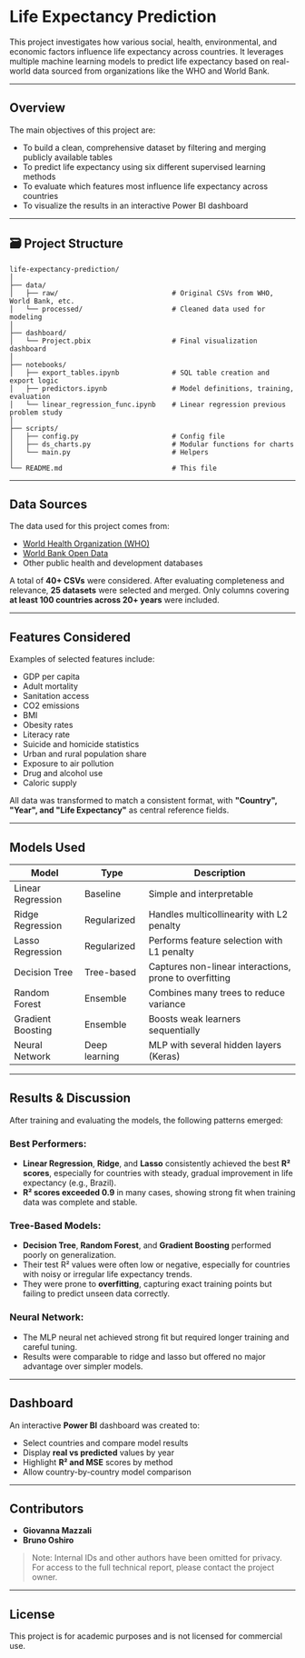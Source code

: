 
# Life Expectancy Prediction

This project investigates how various social, health, environmental, and economic factors influence life expectancy across countries. It leverages multiple machine learning models to predict life expectancy based on real-world data sourced from organizations like the WHO and World Bank.

---

## Overview

The main objectives of this project are:

- To build a clean, comprehensive dataset by filtering and merging publicly available tables  
- To predict life expectancy using six different supervised learning methods  
- To evaluate which features most influence life expectancy across countries  
- To visualize the results in an interactive Power BI dashboard

---

## 🗃️ Project Structure

```
life-expectancy-prediction/
│
├── data/
│   ├── raw/                            # Original CSVs from WHO, World Bank, etc.
│   └── processed/                      # Cleaned data used for modeling
│
├── dashboard/
│   └── Project.pbix                    # Final visualization dashboard
│
├── notebooks/
│   ├── export_tables.ipynb             # SQL table creation and export logic
│   ├── predictors.ipynb                # Model definitions, training, evaluation
│   └── linear_regression_func.ipynb    # Linear regression previous problem study
│
├── scripts/
│   ├── config.py                       # Config file
│   ├── ds_charts.py                    # Modular functions for charts
│   └── main.py                         # Helpers
│
└── README.md                           # This file
```

---

## Data Sources

The data used for this project comes from:

- [World Health Organization (WHO)](https://www.who.int/)
- [World Bank Open Data](https://data.worldbank.org/)
- Other public health and development databases

A total of **40+ CSVs** were considered. After evaluating completeness and relevance, **25 datasets** were selected and merged. Only columns covering **at least 100 countries across 20+ years** were included.

---

## Features Considered

Examples of selected features include:

- GDP per capita  
- Adult mortality  
- Sanitation access  
- CO2 emissions  
- BMI  
- Obesity rates  
- Literacy rate  
- Suicide and homicide statistics  
- Urban and rural population share  
- Exposure to air pollution  
- Drug and alcohol use  
- Caloric supply  

All data was transformed to match a consistent format, with **"Country", "Year", and "Life Expectancy"** as central reference fields.

---

## Models Used

| Model               | Type              | Description |
|--------------------|-------------------|-------------|
| Linear Regression   | Baseline          | Simple and interpretable |
| Ridge Regression    | Regularized       | Handles multicollinearity with L2 penalty |
| Lasso Regression    | Regularized       | Performs feature selection with L1 penalty |
| Decision Tree       | Tree-based        | Captures non-linear interactions, prone to overfitting |
| Random Forest       | Ensemble          | Combines many trees to reduce variance |
| Gradient Boosting   | Ensemble          | Boosts weak learners sequentially |
| Neural Network      | Deep learning     | MLP with several hidden layers (Keras)

---

## Results & Discussion

After training and evaluating the models, the following patterns emerged:

### Best Performers:
- **Linear Regression**, **Ridge**, and **Lasso** consistently achieved the best **R² scores**, especially for countries with steady, gradual improvement in life expectancy (e.g., Brazil).
- **R² scores exceeded 0.9** in many cases, showing strong fit when training data was complete and stable.

### Tree-Based Models:
- **Decision Tree**, **Random Forest**, and **Gradient Boosting** performed poorly on generalization.
- Their test R² values were often low or negative, especially for countries with noisy or irregular life expectancy trends.
- They were prone to **overfitting**, capturing exact training points but failing to predict unseen data correctly.

### Neural Network:
- The MLP neural net achieved strong fit but required longer training and careful tuning.  
- Results were comparable to ridge and lasso but offered no major advantage over simpler models.

---

## Dashboard

An interactive **Power BI** dashboard was created to:

- Select countries and compare model results
- Display **real vs predicted** values by year
- Highlight **R² and MSE** scores by method
- Allow country-by-country model comparison

---

## Contributors

- **Giovanna Mazzali**  
- **Bruno Oshiro**

> Note: Internal IDs and other authors have been omitted for privacy.  
> For access to the full technical report, please contact the project owner.

---

## License

This project is for academic purposes and is not licensed for commercial use.
